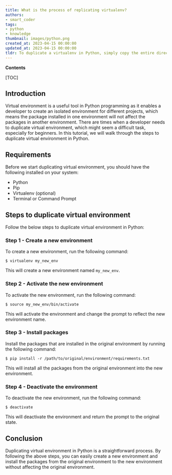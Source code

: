 ```yaml
---
title: What is the process of replicating virtualenv?
authors:
- smart_coder
tags:
- python
- knowledge
thumbnail: images/python.png
created_at: 2023-04-15 00:00:00
updated_at: 2023-04-15 00:00:00
tldr: To duplicate a virtualenv in Python, simply copy the entire directory containing the virtual environment to a new location.
---
```


**Contents**

[TOC]

## Introduction
Virtual environment is a useful tool in Python programming as it enables a developer to create an isolated environment for different projects, which means the package installed in one environment will not affect the packages in another environment. There are times when a developer needs to duplicate virtual environment, which might seem a difficult task, especially for beginners. In this tutorial, we will walk through the steps to duplicate virtual environment in Python.

## Requirements
Before we start duplicating virtual environment, you should have the following installed on your system:

- Python
- Pip
- Virtualenv (optional)
- Terminal or Command Prompt

## Steps to duplicate virtual environment
Follow the below steps to duplicate virtual environment in Python:

### Step 1 - Create a new environment
To create a new environment, run the following command:

```
$ virtualenv my_new_env
```

This will create a new environment named `my_new_env`.

### Step 2 - Activate the new environment
To activate the new environment, run the following command:

```
$ source my_new_env/bin/activate
```

This will activate the environment and change the prompt to reflect the new environment name.

### Step 3 - Install packages
Install the packages that are installed in the original environment by running the following command:

```
$ pip install -r /path/to/original/environment/requirements.txt
```

This will install all the packages from the original environment into the new environment.

### Step 4 - Deactivate the environment
To deactivate the new environment, run the following command:

```
$ deactivate
```

This will deactivate the environment and return the prompt to the original state.

## Conclusion
Duplicating virtual environment in Python is a straightforward process. By following the above steps, you can easily create a new environment and install the packages from the original environment to the new environment without affecting the original environment.
